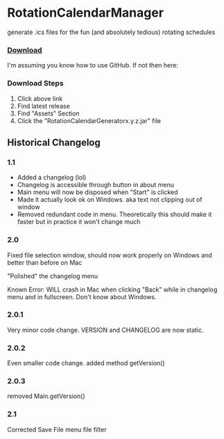 # RotationCalendarManager
generate .ics files for the fun (and absolutely tedious) rotating schedules

### [Download](https://github.com/Rex-tc/RotationCalendarGenerator/releases/tag/Release)

I'm assuming you know how to use GitHub. If not then here:

### Download Steps

1. Click above link
2. Find latest release
3. Find "Assets" Section
4. Click the "RotationCalendarGeneratorx.y.z.jar" file


## Historical Changelog

### 1.1
* Added a changelog (lol)
* Changelog is accessible through button in about menu
* Main menu will now be disposed when "Start" is clicked
* Made it actually look ok on Windows. aka text not clipping out of window
* Removed redundant code in menu. Theoretically this should make it faster but in practice it won't change much


### 2.0

Fixed file selection window, should now work properly on Windows and better than before on Mac

"Polished" the changelog menu

Known Error: WILL crash in Mac when clicking "Back" while in changelog menu and in fullscreen. Don't know about Windows.


### 2.0.1

Very minor code change. VERSION and CHANGELOG are now static.


### 2.0.2

Even smaller code change. added method getVersion()


### 2.0.3

removed Main.getVersion()


### 2.1

Corrected Save File menu file filter